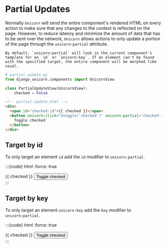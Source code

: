 # Partial Updates

Normally `Unicorn` will send the entire component's rendered HTML on every action to make sure that any changes to the context is reflected on the page. However, to reduce latency and minimize the amount of data that has to be sent over the network, `Unicorn` allows actions to only update a portion of the page through the `unicorn:partial` attribute.

```{note}
By default, `unicorn:partial` will look in the current component's template for an `id` or `unicorn:key`. If an element can't be found with the specified target, the entire component will be morphed like usual.
```

```python
# partial_update.py
from django_unicorn.components import UnicornView

class PartialUpdateView(UnicornView):
    checked = False
```

```html
<!-- partial-update.html -->
<div>
  <span id="checked-id">{{ checked }}</span>
  <button unicorn:click="$toggle('checked')" unicorn:partial="checked-id">
    Toggle checked
  </button>
</div>
```

## Target by id

To only target an element `id` add the `id` modifier to `unicorn:partial`.

:::{code} html
:force: true

<!-- partial-update-id.html -->
<div>
  <span id="checked-id">{{ checked }}</span>
  <button unicorn:click="$toggle('checked')" unicorn:partial.id="checked-id">
    Toggle checked
  </button>
</div>
:::

## Target by key

To only target an element `unicorn:key` add the `key` modifier to `unicorn:partial`.

:::{code} html
:force: true

<!-- partial-update-key.html -->
<div>
  <span unicorn:key="checked-key">{{ checked }}</span>
  <button unicorn:click="$toggle('checked')" unicorn:partial.key="checked-key">
    Toggle checked
  </button>
</div>
:::
